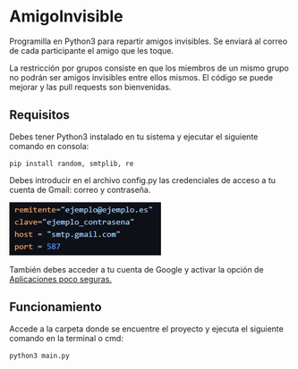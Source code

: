 # AmigoInvisible
Programilla en Python3 para repartir amigos invisibles. Se enviará al correo de cada participante el amigo que les toque.

La restricción por grupos consiste en que los miembros de un mismo grupo no podrán ser amigos invisibles entre ellos mismos.
El código se puede mejorar y las pull requests son bienvenidas.
## Requisitos
Debes tener Python3 instalado en tu sistema y ejecutar el siguiente comando en consola:
```console
pip install random, smtplib, re
```
Debes introducir en el archivo config.py las credenciales de acceso a tu cuenta de Gmail: correo y contraseña.

![Ejemplo del archivo config.py](img/config_ejemplo.jpg)

También debes acceder a tu cuenta de Google y activar la opción de
  [Aplicaciones poco seguras.](https://support.google.com/accounts/answer/6010255?hl=es)
## Funcionamiento
Accede a la carpeta donde se encuentre el proyecto y ejecuta el siguiente comando en la terminal o cmd:
```console
python3 main.py
```
